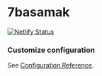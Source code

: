# 7basamak

[![Netlify Status](https://api.netlify.com/api/v1/badges/5c2b8987-432f-400b-9fe2-53dcf96e9784/deploy-status)](https://app.netlify.com/sites/yedincibasamak/deploys)

### Customize configuration
See [Configuration Reference](https://cli.vuejs.org/config/).

